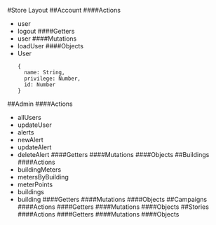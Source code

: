 #Store Layout
##Account
####Actions
- user
- logout
####Getters
- user
####Mutations
- loadUser
####Objects
- User
  ```
  {
    name: String,
    privilege: Number,
    id: Number
  }
  ```
##Admin
####Actions
- allUsers
- updateUser
- alerts
- newAlert
- updateAlert
- deleteAlert
####Getters
####Mutations
####Objects
##Buildings
####Actions
- buildingMeters
- metersByBuilding
- meterPoints
- buildings
- building 
####Getters
####Mutations
####Objects
##Campaigns
####Actions
####Getters
####Mutations
####Objects
##Stories
####Actions
####Getters
####Mutations
####Objects
